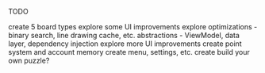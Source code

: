 TODO

create 5 board types
explore some UI improvements
explore optimizations - binary search, line drawing cache, etc.
abstractions - ViewModel, data layer, dependency injection
explore more UI improvements
create point system and account memory
create menu, settings, etc.
create build your own puzzle?
